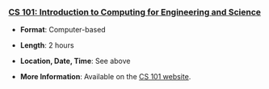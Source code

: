 ### <a name="CS101" class="anchor"></a>[CS 101: Introduction to Computing for Engineering and Science](https://relate.cs.illinois.edu/course/cs101-prof/)

* **Format**:  Computer-based
<!--- -->
* **Length**:  2 hours
<!--- -->
* **Location, Date, Time**:  See above
<!--- -->
<!--- -->
* **More Information**:  Available on the [CS 101 website](https://relate.cs.illinois.edu/course/cs101-prof/).



